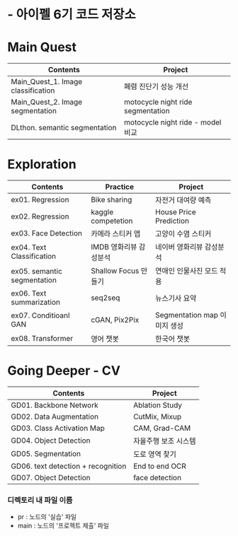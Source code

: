 # - 아이펠 6기 코드 저장소

# Main Quest
|Contents|Project|
|---|---|
|Main_Quest_1. Image classification|폐렴 진단기 성능 개선|
|Main_Quest_2. Image segmentation|motocycle night ride segmentation|
|DLthon. semantic segmentation|motocycle night ride - model 비교|


# Exploration
|Contents|Practice|Project|
|-----|---|---|
|ex01. Regression|Bike sharing|자전거 대여량 예측|
|ex02. Regression|kaggle competetion|House Price Prediction|
|ex03. Face Detection|카메라 스티커 앱|고양이 수염 스티커|
|ex04. Text Classification|IMDB 영화리뷰 감성분석|네이버 영화리뷰 감성분석|
|ex05. semantic segmentation|Shallow Focus 만들기|연애인 인물사진 모드 적용|
|ex06. Text summarization|seq2seq|뉴스기사 요약|
|ex07. Conditioanl GAN|cGAN, Pix2Pix|Segmentation map 이미지 생성
|ex08. Transformer|영어 챗봇|한국어 챗봇|

# Going Deeper - CV
|Contents|Project|
|---|---|
|GD01. Backbone Network|Ablation Study|
|GD02. Data Augmentation|CutMix, Mixup|
|GD03. Class Activation Map|CAM, Grad-CAM|
|GD04. Object Detection|자율주행 보조 시스템|
|GD05. Segmentation|도로 영역 찾기|
|GD06. text detection + recognition|End to end OCR|
|GD07. Object Detection|face detection|

### 디렉토리 내 파일 이름
- pr : 노드의 '실습' 파일
- main : 노드의 '프로젝트 제출' 파일


